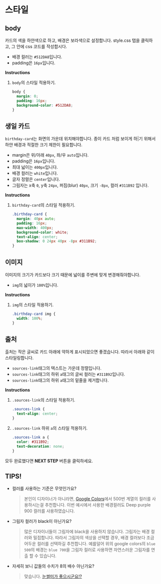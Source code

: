 # 스타일
## body
카드의 색을 하얀색으로 하고, 배경은 보라색으로 설정합니다. style.css 탭을 클릭하고, 그 안에 css 코드를 작성합시다.

* 배경 컬러는 `#512DA8`입니다.
* padding은 `16px`입니다.

**Instructions**
1. `body`의 스타일 적용하기.
    ```css
    body {
      margin: 0;
      padding: 16px;
      background-color: #512DA8;
    }
    ```



## 생일 카드
`birthday-card`는 화면의 가운데 위치해야합니다. 종이 카드 처럼 보이게 하|기 위해서 하얀 배경과 적절한 크기 제한이 필요합니다.
* margin은 위/아래 `40px`, 좌/우 `auto`입니다.
* padding은 `16px`입니다.
* 최대 넓이는 `400px`입니다.
* 배경 컬러는 `white`입니다.
* 글자 정렬은 `center`입니다.
* 그림자는 x축 `0`, y축 `24px`, 퍼짐(blur) `40px`, 크기 `-8px`, 컬러 `#311B92` 입니다.

**Instructions**
1. `birthday-card`의 스타일 적용하기.
    ```css
    .birthday-card {
      margin: 40px auto;
      padding: 16px;
      max-width: 400px;
      background-color: white;
      text-align: center;
      box-shadow: 0 24px 40px -8px #311B92;
    }
    ```



## 이미지
이미지의 크기가 카드보다 크기 때문에 넓이를 주변에 맞게 변경해줘야합니다.
* `img`의 넓이가 `100%`입니다.

**Instructions**
1. `img`의 스타일 적용하기.
    ```css
    .birthday-card img {
      width: 100%;
    }
    ```



## 출처
출처는 작은 글씨로 카드 아래에 약하게 표시되었으면 좋겠습니다. 따라서 아래와 같이 스타일링합니다.

* `sources-link`태그의 텍스트는 가운데 정렬입니다.
* `sources-link`태그의 하위 `a`태그의 글씨 컬러는 `#311B92`입니다.
* `sources-link`태그의 하위 `a`태그의 밑줄을 제거합니다.

**Instructions**
1. `.sources-link`의 스타일 적용하기.
    ```css
    .sources-link {
      text-align: center;
    }
    ```
1. `.sources-link` 하위 `a`의 스타일 적용하기.
    ```css
    .sources-link a {
      color: #311B92;
      text-decoration: none;
    }
    ```



모두 완료했다면 **NEXT STEP** 버튼을 클릭하세요.



## TIPS!
* 컬러를 사용하는 기준은 무엇인가요?
    > 본인이 디자이너가 아니라면, [Google Colors][1]에서 500번 계열의 컬러를 사용하시는걸 추천합니다. 이번 예시에서 사용한 배경컬러도 Deep purple 900 컬러를 사용하였습니다.   
* 그림자 컬러가 black이 아닌가요?
    > 많은 디자이너들이 그림자에 black을 사용하지 않습니다. 그림자는 배경 컬러와 밀접합니다. 따라서 그림자의 색상을 선택할 경우, 배경 컬러보다 조금 어두운 컬러를 선택하길 추천합니다. 예를덜어 위의 google colors의 `blue 500`의 배경는 `blue 700`을 그림자 컬러로 사용하면 자연스러운 그림자를 연출 할 수 있습니다.
* 자세히 보니 값들의 수치가 8의 배수 아닌가요?
    > 맞습니다. [눈썰미가 좋으시군요!?][2]

[1]: https://material.io/design/color/#color-usage-palettes
[2]: https://builttoadapt.io/intro-to-the-8-point-grid-system-d2573cde8632
